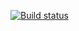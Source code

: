[![Build status](https://ci.appveyor.com/api/projects/status/86o59jdooxyt0xc6?svg=true)](https://ci.appveyor.com/project/KonstantinKhodot/rest)
